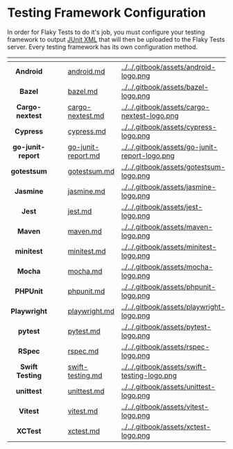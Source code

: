 # Testing Framework Configuration

In order for Flaky Tests to do it's job, you must configure your testing framework to output [JUnit XML](https://github.com/testmoapp/junitxml) that will then be uploaded to the Flaky Tests server.  Every testing framework has its own configuration method.

<table data-view="cards"><thead><tr><th align="center"></th><th data-hidden></th><th data-hidden></th><th data-hidden data-card-target data-type="content-ref"></th><th data-hidden data-card-cover data-type="files"></th></tr></thead><tbody><tr><td align="center"><strong>Android</strong></td><td></td><td></td><td><a href="android.md">android.md</a></td><td><a href="../../.gitbook/assets/android-logo.png">../../.gitbook/assets/android-logo.png</a></td></tr><tr><td align="center"><strong>Bazel</strong></td><td></td><td></td><td><a href="bazel.md">bazel.md</a></td><td><a href="../../.gitbook/assets/bazel-logo.png">../../.gitbook/assets/bazel-logo.png</a></td></tr><tr><td align="center"><strong>Cargo-nextest</strong></td><td></td><td></td><td><a href="cargo-nextest.md">cargo-nextest.md</a></td><td><a href="../../.gitbook/assets/cargo-nextest-logo.png">../../.gitbook/assets/cargo-nextest-logo.png</a></td></tr><tr><td align="center"><strong>Cypress</strong></td><td></td><td></td><td><a href="cypress.md">cypress.md</a></td><td><a href="../../.gitbook/assets/cypress-logo.png">../../.gitbook/assets/cypress-logo.png</a></td></tr><tr><td align="center"><strong>go-junit-report</strong></td><td></td><td></td><td><a href="go-junit-report.md">go-junit-report.md</a></td><td><a href="../../.gitbook/assets/go-junit-report-logo.png">../../.gitbook/assets/go-junit-report-logo.png</a></td></tr><tr><td align="center"><strong>gotestsum</strong></td><td></td><td></td><td><a href="gotestsum.md">gotestsum.md</a></td><td><a href="../../.gitbook/assets/gotestsum-logo.png">../../.gitbook/assets/gotestsum-logo.png</a></td></tr><tr><td align="center"><strong>Jasmine</strong></td><td></td><td></td><td><a href="jasmine.md">jasmine.md</a></td><td><a href="../../.gitbook/assets/jasmine-logo.png">../../.gitbook/assets/jasmine-logo.png</a></td></tr><tr><td align="center"><strong>Jest</strong></td><td></td><td></td><td><a href="jest.md">jest.md</a></td><td><a href="../../.gitbook/assets/jest-logo.png">../../.gitbook/assets/jest-logo.png</a></td></tr><tr><td align="center"><strong>Maven</strong></td><td></td><td></td><td><a href="maven.md">maven.md</a></td><td><a href="../../.gitbook/assets/maven-logo.png">../../.gitbook/assets/maven-logo.png</a></td></tr><tr><td align="center"><strong>minitest</strong></td><td></td><td></td><td><a href="minitest.md">minitest.md</a></td><td><a href="../../.gitbook/assets/minitest-logo.png">../../.gitbook/assets/minitest-logo.png</a></td></tr><tr><td align="center"><strong>Mocha</strong></td><td></td><td></td><td><a href="mocha.md">mocha.md</a></td><td><a href="../../.gitbook/assets/mocha-logo.png">../../.gitbook/assets/mocha-logo.png</a></td></tr><tr><td align="center"><strong>PHPUnit</strong></td><td></td><td></td><td><a href="phpunit.md">phpunit.md</a></td><td><a href="../../.gitbook/assets/phpunit-logo.png">../../.gitbook/assets/phpunit-logo.png</a></td></tr><tr><td align="center"><strong>Playwright</strong></td><td></td><td></td><td><a href="playwright.md">playwright.md</a></td><td><a href="../../.gitbook/assets/playwright-logo.png">../../.gitbook/assets/playwright-logo.png</a></td></tr><tr><td align="center"><strong>pytest</strong></td><td></td><td></td><td><a href="pytest.md">pytest.md</a></td><td><a href="../../.gitbook/assets/pytest-logo.png">../../.gitbook/assets/pytest-logo.png</a></td></tr><tr><td align="center"><strong>RSpec</strong></td><td></td><td></td><td><a href="rspec.md">rspec.md</a></td><td><a href="../../.gitbook/assets/rspec-logo.png">../../.gitbook/assets/rspec-logo.png</a></td></tr><tr><td align="center"><strong>Swift Testing</strong></td><td></td><td></td><td><a href="swift-testing.md">swift-testing.md</a></td><td><a href="../../.gitbook/assets/swift-testing-logo.png">../../.gitbook/assets/swift-testing-logo.png</a></td></tr><tr><td align="center"><strong>unittest</strong></td><td></td><td></td><td><a href="unittest.md">unittest.md</a></td><td><a href="../../.gitbook/assets/unittest-logo.png">../../.gitbook/assets/unittest-logo.png</a></td></tr><tr><td align="center"><strong>Vitest</strong></td><td></td><td></td><td><a href="vitest.md">vitest.md</a></td><td><a href="../../.gitbook/assets/vitest-logo.png">../../.gitbook/assets/vitest-logo.png</a></td></tr><tr><td align="center"><strong>XCTest</strong></td><td></td><td></td><td><a href="xctest.md">xctest.md</a></td><td><a href="../../.gitbook/assets/xctest-logo.png">../../.gitbook/assets/xctest-logo.png</a></td></tr></tbody></table>



